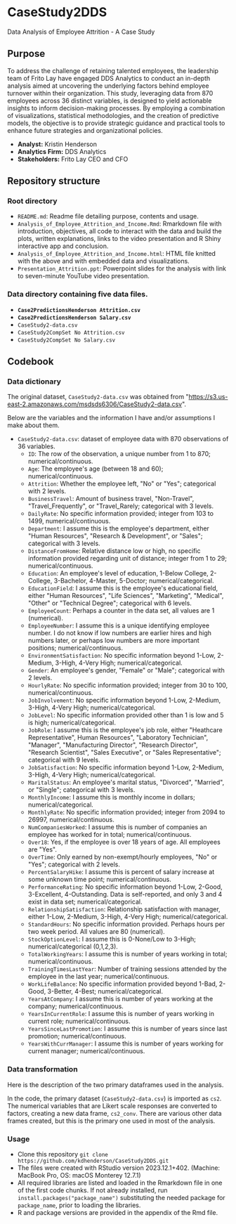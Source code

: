# CaseStudy2DDS
Data Analysis of Employee Attrition - A Case Study

## Purpose

To address the challenge of retaining talented employees, the leadership team of Frito Lay have engaged DDS Analytics to conduct an in-depth analysis aimed at uncovering the underlying factors behind employee turnover within their organization. This study, leveraging data from 870 employees across 36 distinct variables, is designed to yield actionable insights to inform decision-making processes. By employing a combination of visualizations, statistical methodologies, and the creation of predictive models, the objective is to provide strategic guidance and practical tools to enhance future strategies and organizational policies.

* **Analyst:** Kristin Henderson
* **Analytics Firm:** DDS Analytics
* **Stakeholders:** Frito Lay CEO and CFO


## Repository structure

### Root directory

* `README.md`: Readme file detailing purpose, contents and usage.
* `Analysis_of_Employee_Attrition_and_Income.Rmd`: Rmarkdown file with introduction, objectives, all code to interact with the data and build the plots, written explanations, links to the video presentation and R Shiny interactive app and conclusion.
* `Analysis_of_Employee_Attrition_and_Income.html`: HTML file knitted with the above and with embedded data and visualizations.
* `Presentation_Attrition.ppt`: Powerpoint slides for the analysis with link to seven-minute YouTube video presentation.

### Data directory containing five data files.

* **`Case2PredictionsHenderson Attrition.csv`**
* **`Case2PredictionsHenderson Salary.csv`**
* `CaseStudy2-data.csv`
* `CaseStudy2CompSet No Attrition.csv`
* `CaseStudy2CompSet No Salary.csv`


## Codebook

### Data dictionary

The original dataset, `CaseStudy2-data.csv` was obtained from "https://s3.us-east-2.amazonaws.com/msdsds6306/CaseStudy2-data.csv".  

Below are the variables and the information I have and/or assumptions I make about them.

- `CaseStudy2-data.csv`: dataset of employee data with 870 observations of 36 variables.  
  - `ID`: The row of the observation, a unique number from 1 to 870; numerical/continuous.
  - `Age`: The employee's age (between 18 and 60); numerical/continuous.
  - `Attrition`: Whether the employee left, "No" or "Yes"; categorical with 2 levels.
  - `BusinessTravel`: Amount of business travel, "Non-Travel", "Travel_Frequently", or "Travel_Rarely; categorical with 3 levels.
  - `DailyRate`: No specific information provided; integer from 103 to 1499, numerical/continuous.
  - `Department`: I assume this is the employee's department, either "Human Resources", "Research & Development", or "Sales"; categorical with 3 levels.
  - `DistanceFromHome`:  Relative distance low or high, no specific information provided regarding unit of distance; integer from 1 to 29; numerical/continuous.
  - `Education`: An employee's level of education, 1-Below College, 2-College, 3-Bachelor, 4-Master, 5-Doctor; numerical/categorical.
  - `EducationField`: I assume this is the employee's educational field, either "Human Resources", "Life Sciences", "Marketing", "Medical", "Other" or "Technical Degree"; categorical with 6 levels.
  - `EmployeeCount`: Perhaps a counter in the data set, all values are 1 (numerical).
  - `EmployeeNumber`: I assume this is a unique identifying employee number. I do not know if low numbers are earlier hires and high numbers later, or perhaps low numbers are more important positions; numerical/continuous.
  - `EnvironmentSatisfaction`: No specific information beyond 1-Low, 2-Medium, 3-High, 4-Very High; numerical/categorical.
  - `Gender`: An employee's gender, "Female" or "Male"; categorical with 2 levels.
  - `HourlyRate`: No specific information provided; integer from 30 to 100, numerical/continuous.
  - `JobInvolvement`: No specific information beyond 1-Low, 2-Medium, 3-High, 4-Very High; numerical/categorical.
  - `JobLevel`: No specific information provided other than 1 is low and 5 is high; numerical/categorical.
  - `JobRole`: I assume this is the employee's job role, either "Heathcare Representative", Human Resources", "Laboratory Technician", "Manager", "Manufacturing Director", "Research Director", "Research Scientist", "Sales Executive", or "Sales Representative"; categorical with 9 levels.
  - `JobSatisfaction`: No specific information beyond 1-Low, 2-Medium, 3-High, 4-Very High; numerical/categorical.
  - `MaritalStatus`: An employee's marital status, "Divorced", "Married", or "Single"; categorical with 3 levels.   
  - `MonthlyIncome`: I assume this is monthly income in dollars; numerical/categorical.
  - `MonthlyRate`: No specific information provided; integer from 2094 to 26997, numerical/continuous.
  - `NumCompaniesWorked`: I assume this is number of companies an employee has worked for in total; numerical/continuous.
  - `Over18`: Yes, if the employee is over 18 years of age. All employees are "Yes".
  - `OverTime`: Only earned by non-exempt/hourly employees, "No" or "Yes"; categorical with 2 levels.
  - `PercentSalaryHike`: I assume this is percent of salary increase at some unknown time point; numerical/continuous.
  - `PerformanceRating`: No specific information beyond 1-Low, 2-Good, 3-Excellent, 4-Outstanding. Data is self-reported, and only 3 and 4 exist in data set; numerical/categorical.
  - `RelationshipSatisfaction`: Relationship satisfaction with manager, either 1-Low, 2-Medium, 3-High, 4-Very High; numerical/categorical.
  - `StandardHours`: No specific information provided. Perhaps hours per two week period. All values are 80 (numerical).
  - `StockOptionLevel`: I assume this is 0-None/Low to 3-High; numerical/categorical (0,1,2,3).
  - `TotalWorkingYears`: I assume this is number of years working in total; numerical/continuous.
  - `TrainingTimesLastYear`: Number of training sessions attended by the employee in the last year; numerical/continuous.
  - `WorkLifeBalance`: No specific information provided beyond 1-Bad, 2-Good, 3-Better, 4-Best; numerical/categorical.
  - `YearsAtCompany`: I assume this is number of years working at the company; numerical/continuous.
  - `YearsInCurrentRole`: I assume this is number of years working in current role; numerical/continuous.
  - `YearsSinceLastPromotion`: I assume this is number of years since last promotion; numerical/continuous.
  - `YearsWithCurrManager`: I assume this is number of years working for current manager; numerical/continuous.


### Data transformation

Here is the description of the two primary dataframes used in the analysis.

In the code, the primary dataset (`CaseStudy2-data.csv`) is imported as `cs2`. The numerical variables that are Likert scale responses are converted to factors, creating a new data frame, `cs2_conv`. There are various other data frames created, but this is the primary one used in most of the analysis.


### Usage

* Clone this repository
`git clone https://github.com/kdhenderson/CaseStudy2DDS.git`
* The files were created with RStudio version 2023.12.1+402. (Machine: MacBook Pro, OS: macOS Monterey 12.7.1)
* All required libraries are listed and loaded in the Rmarkdown file in one of the first code chunks. If not already installed, run `install.packages("package_name")` substituting the needed package for `package_name`, prior to loading the libraries.
* R and package versions are provided in the appendix of the Rmd file.




